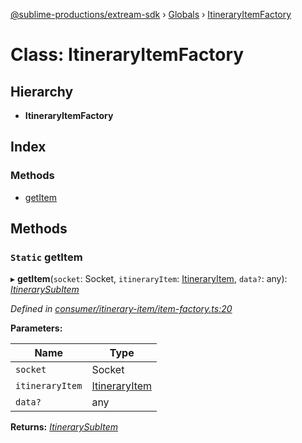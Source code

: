 [@sublime-productions/extream-sdk](../README.md) › [Globals](../globals.md) › [ItineraryItemFactory](itineraryitemfactory.md)

# Class: ItineraryItemFactory

## Hierarchy

* **ItineraryItemFactory**

## Index

### Methods

* [getItem](itineraryitemfactory.md#static-getitem)

## Methods

### `Static` getItem

▸ **getItem**(`socket`: Socket, `itineraryItem`: [ItineraryItem](itineraryitem.md), `data?`: any): *[ItinerarySubItem](../globals.md#itinerarysubitem)*

*Defined in [consumer/itinerary-item/item-factory.ts:20](https://github.com/Extream-SaaS/ex-sdk/blob/fa826ae/src/consumer/itinerary-item/item-factory.ts#L20)*

**Parameters:**

Name | Type |
------ | ------ |
`socket` | Socket |
`itineraryItem` | [ItineraryItem](itineraryitem.md) |
`data?` | any |

**Returns:** *[ItinerarySubItem](../globals.md#itinerarysubitem)*
